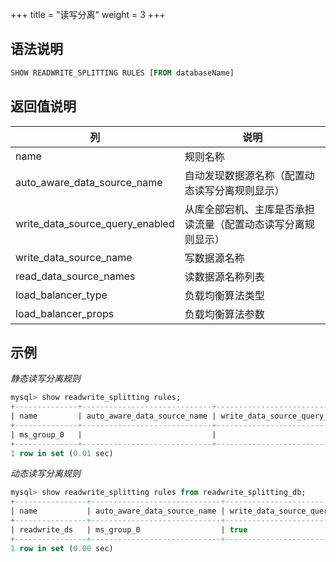 +++
title = "读写分离"
weight = 3
+++

## 语法说明

```sql
SHOW READWRITE_SPLITTING RULES [FROM databaseName]
```

## 返回值说明

| 列                             | 说明                                                 |
| ------------------------------ | --------------------------------------------------- |
| name                           | 规则名称                                             |
| auto_aware_data_source_name    | 自动发现数据源名称（配置动态读写分离规则显示）             |
| write_data_source_query_enabled | 从库全部宕机、主库是否承担读流量（配置动态读写分离规则显示）|
| write_data_source_name         | 写数据源名称                                          |
| read_data_source_names         | 读数据源名称列表                                       |
| load_balancer_type            | 负载均衡算法类型                                        |
| load_balancer_props           | 负载均衡算法参数                                        |

## 示例

*静态读写分离规则*
```sql
mysql> show readwrite_splitting rules;
+--------------+-----------------------------+---------------------------------+------------------------+------------------------+--------------------+
| name         | auto_aware_data_source_name | write_data_source_query_enabled | write_data_source_name | read_data_source_names | load_balancer_type | 
+--------------+-----------------------------+---------------------------------+------------------------+------------------------+--------------------+
| ms_group_0   |                             |                                 | ds_primary             | ds_slave_0,ds_slave_1  | RANDOM             |
+--------------+-----------------------------+---------------------------------+------------------------+------------------------+--------------------+
1 row in set (0.01 sec)
```

*动态读写分离规则*
```sql
mysql> show readwrite_splitting rules from readwrite_splitting_db;
+----------------+-----------------------------+---------------------------------+------------------------+------------------------+--------------------+---------------------+
| name           | auto_aware_data_source_name | write_data_source_query_enabled | write_data_source_name | read_data_source_names | load_balancer_type | load_balancer_props |
+----------------+-----------------------------+---------------------------------+------------------------+------------------------+--------------------+---------------------+
| readwrite_ds   | ms_group_0                  | true                            | ds_primary             | ds_slave_0,ds_slave_1  |  random            | read_weight=2:1     |
+----------------+-----------------------------+---------------------------------+------------------------+------------------------+--------------------+---------------------+
1 row in set (0.00 sec)
```
